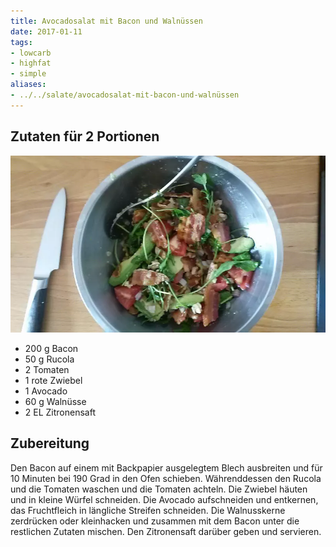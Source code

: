 ```yaml
---
title: Avocadosalat mit Bacon und Walnüssen
date: 2017-01-11
tags:
- lowcarb
- highfat
- simple
aliases:
- ../../salate/avocadosalat-mit-bacon-und-walnüssen
---
```


## Zutaten für 2 Portionen
![](/img/avocadosalat-mit-bacon-und-walnuessen.webp)

- 200 g Bacon
- 50 g  Rucola
- 2     Tomaten
- 1     rote Zwiebel
- 1     Avocado
- 60 g  Walnüsse
- 2 EL  Zitronensaft

## Zubereitung
Den Bacon auf einem mit Backpapier ausgelegtem Blech ausbreiten und für 10 Minuten bei 190 Grad in den Ofen schieben.
Währenddessen den Rucola und die Tomaten waschen und die Tomaten achteln. Die Zwiebel häuten und in kleine Würfel schneiden. Die Avocado aufschneiden und entkernen, das Fruchtfleich in längliche Streifen schneiden. Die Walnusskerne zerdrücken oder kleinhacken und zusammen mit dem Bacon unter die restlichen Zutaten mischen.
Den Zitronensaft darüber geben und servieren.
